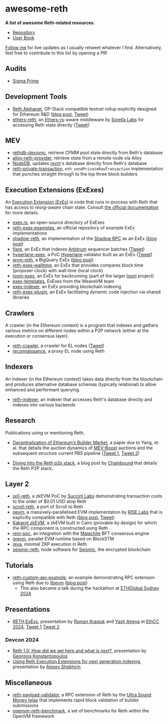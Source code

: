 # awesome-reth #

**A list of awesome Reth-related resources**.

 - [Repository](https://github.com/paradigmxyz/reth)
 - [User Book](https://reth.rs)

[Follow me](https://twitter.com/secjack_) for live updates as I usually retweet whatever I find. Alternatively, feel free to contribute to this list by opening a PR!

## Audits ##

 - [Sigma Prime](https://github.com/paradigmxyz/reth/blob/0a49d47dc33058cafe5d3decfce85a3a81de62f9/Sigma_Prime_Paradigm_Reth_Security_Assessment_Report_v1_0.pdf)

## Development Tools ##

 - [Reth Alphanet](https://github.com/paradigmxyz/alphanet), OP-Stack compatible testnet rollup explicitly designed for Ethereum R&D ([blog post](https://www.paradigm.xyz/2024/04/reth-alphanet), [Tweet](https://x.com/gakonst/status/1779892069169008709))
 - [ethers-reth](https://github.com/SorellaLabs/ethers-reth), an [Ethers-rs](https://ethers.rs)-aware middleware by [Sorella Labs](https://github.com/SorellaLabs) for accessing Reth state directly ([Tweet](https://x.com/0xvanbeethoven/status/1668434735281090560))

## MEV ##

 - [rethdb-dexsync](https://github.com/cakevm/rethdb-dexsync), retrieve CFMM pool state directly from Reth's database
 - [alloy-reth-provider](https://github.com/cakevm/alloy-reth-provider), retrieve state from a remote node via Alloy
 - [NodeDB](https://github.com/Zacholme7/NodeDB), updates [revm](https://github.com/bluealloy/revm)'s database directly from Reth's database
 - [reth-private-transaction](https://github.com/Quertyy/reth-private-transaction), `eth_sendPrivateRawTransaction` implementation that punches straight through to the top three block builders

## Execution Extensions (ExExes) ##

An [Execution Extension (ExEx)](https://www.paradigm.xyz/2024/05/reth-exex) is code that runs in-process with Reth that has access to *reorg-aware* chain state. Consult [the official documentation](https://reth.rs/developers/exex/exex.html) for more details.

 - [exex.rs](https://www.exex.rs), an open-source directory of ExExes
 - [reth-exex-examples](https://github.com/paradigmxyz/reth-exex-examples), an official repository of example ExEx implementations
 - [shadow-reth](https://github.com/shadow-hq/shadow-reth), an implementation of the [Shadow RPC](https://docs.shadow.xyz/product-guide/shadow-rpc) as an ExEx ([blog post](https://blog.shadow.xyz/shadow-reth))
 - [flare](https://github.com/rauljordan/flare), an ExEx that indexes [Arbitrum](https://arbitrum.io) sequencer batches ([Tweet](https://mobile.x.com/rauljordaneth/status/1787252292250485231))
 - [hyperlane-exex](https://github.com/aroralanuk/hyperlane-exex), a PoC [Hyperlane](https://www.hyperlane.xyz) validator built as an ExEx ([Tweet](https://x.com/aroralanuk/status/1787203558955233562))
 - [wvm-reth](https://github.com/weaveVM/wvm-reth), a BigQuery ExEx ([blog post](https://docs.wvm.dev/about-weavevm/weavevm-testnet-v0))
 - [reth-exex-walltime](https://github.com/transmissions11/reth-exex-walltime), an ExEx that provides compares block time (proposer clock) with wall time (local clock)
 - [loom-exex](https://github.com/dexloom/loom/tree/main/bin/loom_exex), an ExEx for backrunning (part of the larger [loom](https://github.com/dexloom/loom) project)
 - [exex-templates](https://github.com/weaveVM/exex-templates), ExExes from the WeaveVM team
 - [exex-indexer](https://github.com/gibz104/exex-indexer), an ExEx providing blockchain indexing 
 - [reth-exex-plugin](https://github.com/0xurb/reth-exex-plugin), an ExEx facilitating dynamic code injection via shared libraries

## Crawlers ##

A crawler (in the Ethereum context) is a program that indexes and gathers various metrics on different nodes within a P2P network (either at the execution or consensus layer).

 - [reth-crawler](https://github.com/Keep-Reth-Strange/reth-crawler), a crawler for EL nodes ([Tweet](https://x.com/alemaz98/status/1731961719583396119))
 - [reconnaissance](https://github.com/Will-Smith11/reconnaissance), a proxy EL node using Reth

## Indexers ##

An indexer (in the Ethereum context) takes data directly from the blockchain and produces alternative database schemas (typically relational) to allow enhanced and performant querying.

 - [reth-indexer](https://github.com/joshstevens19/reth-indexer), an indexer that accesses Reth's database directly and indexes into various backends

## Research ##

Publications using or mentioning Reth.

 - [Decentralization of Ethereum’s Builder Market](https://arxiv.org/pdf/2405.01329), a paper due to Yang, et. al. that details the auction dynamics of [MEV-Boost](https://github.com/flashbots/mev-boost) auctions and the subsequent structure current PBS pipeline ([Tweet 1](https://x.com/gakonst/status/1787802487753154862), [Tweet 2](https://x.com/kartik1507/status/1791485547589857753))

- [Diving into the Reth p2p stack](https://research.chainbound.io/diving-into-the-reth-p2p-stack), a blog post by [Chainbound](https://chainbound.io) that details the Reth P2P stack.

## Layer 2 ##

 - [sp1-reth](https://github.com/succinctlabs/sp1-reth), a zkEVM PoC by [Succint Labs](https://succinct.xyz) demonstrating transaction costs to the order of $0.01 USD atop Reth
 - [scroll-reth](https://x.com/gakonst/status/1788548434393210938), a port of Scroll to Reth
 - [pevm](https://github.com/risechain/pevm), a massively-parallelised EVM implementation by [RISE Labs](https://www.riselabs.xyz) that is explicitly compatible with Reth ([blog post](https://medium.com/@rise_chain/rise-pevm-parallel-evm-bdfc4bc9f38e), [Tweet](https://x.com/gakonst/status/1798165192460976195))
 - [Kakarot zkEVM](https://github.com/kkrt-labs/kakarot-rpc), a zkEVM built in Cairo (provable by design) for which the RPC component is constructed using Reth
 - [rem-poc](https://github.com/adizere/rem-poc), an integration with the [Malachite](https://github.com/informalsystems/malachite) BFT consensus engine
 - [grevm](https://github.com/Galxe/grevm), parallel EVM runtime based on BlockSTM
 - [reva](https://github.com/lita-xyz/reva), minimal ZKP execution in Reth
 - [seismic-reth](https://github.com/SeismicSystems/seismic-reth), node software for [Seismic](https://www.seismic.systems), the encrypted blockchain

## Tutorials ##

 - [reth-custom-api-example](https://github.com/libevm/reth-custom-api-example), an example demonstrating RPC extension using Reth due to [libevm](https://libevm.com) ([blog post](https://www.libevm.com/2023/09/01/reth-custom-api))
    - This also became a talk during the hackathon at [ETHGlobal Sydney 2024](https://ethglobal.com/events/sydney)

## Presentations ##

 - [RETH ExExs](https://docs.google.com/presentation/d/10VpdnTNKbhtip22UIAGNKchpPSi1E7ykI6Fb91d7jfg), presentation by [Roman Krasiuk](https://x.com/r_krasiuk) and [Yash Atreya](https://x.com/YashAtreya) at [EthCC 2024](https://x.com/wehack247), [Tweet 1](https://x.com/gakonst/status/1811443416674501061) [Tweet 2](https://x.com/YashAtreya/status/1811400954408833363)

### Devcon 2024 ###

 - [Reth 1.0: How did we get here and what is next?](https://www.youtube.com/watch?v=10xaWE28WCM), presentation by [Georgios Konstantopoulos](https://x.com/gakonst)
 - [Using Reth Execution Extensions for next generation indexing](https://www.youtube.com/watch?v=GhEhzE9SFqY), presentation by [Alexey Shekhirin](https://x.com/ashekhirin)

## Miscellaneous ##

 - [reth-payload-validator](https://github.com/ultrasoundmoney/reth-payload-validator), a RPC extension of Reth by the [Ultra Sound Money relay](https://ultrasound.money) that implements rapid block validation of builder submissions
 - [openvm-reth-benchmark](https://github.com/axiom-crypto/openvm-reth-benchmark), a set of benchmarks for Reth within the OpenVM framework

